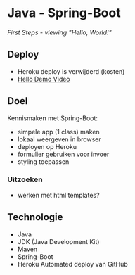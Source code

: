 # Java - Spring-Boot
*First Steps - viewing "Hello, World!"* 

## Deploy

- Heroku deploy is verwijderd (kosten)
- [Hello Demo Video]([https://youtu.be/kooHEsm1vi0](https://youtu.be/eTuicEAM6g4))

## Doel

Kennismaken met Spring-Boot: 
- simpele app (1 class) maken
- lokaal weergeven in browser
- deployen op Heroku
- formulier gebruiken voor invoer
- styling toepassen

### Uitzoeken
- werken met html templates?

## Technologie

- Java
- JDK (Java Development Kit)
- Maven
- Spring-Boot
- Heroku Automated deploy van GitHub
